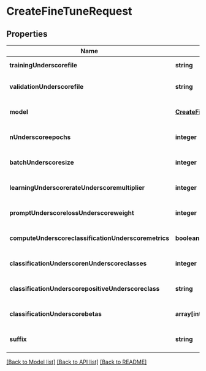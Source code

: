 # CreateFineTuneRequest

## Properties
Name | Type | Description | Notes
------------ | ------------- | ------------- | -------------
**trainingUnderscorefile** | **string** |  | [default to null]
**validationUnderscorefile** | **string** |  | [optional] [default to null]
**model** | [**CreateFineTuneRequestModel**](CreateFineTuneRequestModel.md) |  | [optional] [default to null]
**nUnderscoreepochs** | **integer** |  | [optional] [default to 4]
**batchUnderscoresize** | **integer** |  | [optional] [default to null]
**learningUnderscorerateUnderscoremultiplier** | **integer** |  | [optional] [default to null]
**promptUnderscorelossUnderscoreweight** | **integer** |  | [optional] [default to 0.01]
**computeUnderscoreclassificationUnderscoremetrics** | **boolean** |  | [optional] [default to false]
**classificationUnderscorenUnderscoreclasses** | **integer** |  | [optional] [default to null]
**classificationUnderscorepositiveUnderscoreclass** | **string** |  | [optional] [default to null]
**classificationUnderscorebetas** | **array[integer]** |  | [optional] [default to null]
**suffix** | **string** |  | [optional] [default to null]

[[Back to Model list]](../README.md#documentation-for-models) [[Back to API list]](../README.md#documentation-for-api-endpoints) [[Back to README]](../README.md)


